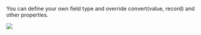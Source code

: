 You can define your own field type and override convert(value, record) and other properties.

![](resources/images/data/CustomFieldUML.png)